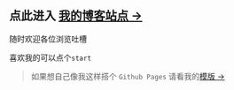## 点此进入 [我的博客站点 &rarr;](https://csjiabin.github.io/)

随时欢迎各位浏览吐槽

喜欢我的可以点个`start`

>如果想自己像我这样搭个 `Github Pages` 请看我的[模版 &rarr;](https://github.com/csjiabin/hexo-theme-hux.git)